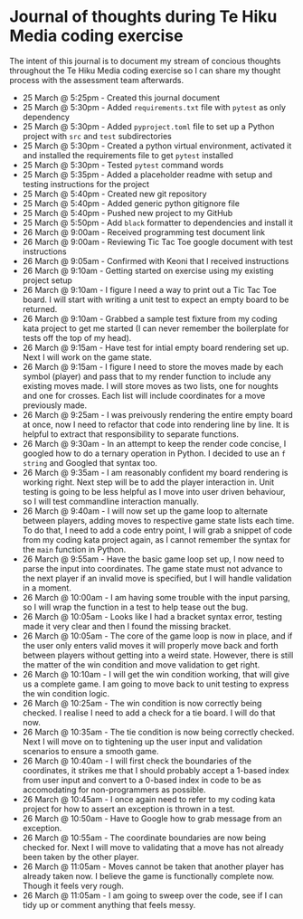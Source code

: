 # Journal of thoughts during Te Hiku Media coding exercise

The intent of this journal is to document my stream of concious thoughts throughout the Te Hiku Media coding exercise so I can share my thought process with the assessment team afterwards.

- 25 March @ 5:25pm - Created this journal document
- 25 March @ 5:30pm - Added `requirements.txt` file with `pytest` as only dependency
- 25 March @ 5:30pm - Added `pyproject.toml` file to set up a Python project with `src` and `test` subdirectories
- 25 March @ 5:30pm - Created a python virtual environment, activated it and installed the requirements file to get `pytest` installed
- 25 March @ 5:30pm - Tested `pytest` command words
- 25 March @ 5:35pm - Added a placeholder readme with setup and testing instructions for the project
- 25 March @ 5:40pm - Created new git repository
- 25 March @ 5:40pm - Added generic python gitignore file
- 25 March @ 5:40pm - Pushed new project to my GitHub
- 25 March @ 5:50pm - Add `black` formatter to dependencies and install it
- 26 March @ 9:00am - Received programming test document link
- 26 March @ 9:00am - Reviewing Tic Tac Toe google document with test instructions
- 26 March @ 9:05am - Confirmed with Keoni that I received instructions
- 26 March @ 9:10am - Getting started on exercise using my existing project setup
- 26 March @ 9:10am - I figure I need a way to print out a Tic Tac Toe board. I will start with writing a unit test to expect an empty board to be returned.
- 26 March @ 9:10am - Grabbed a sample test fixture from my coding kata project to get me started (I can never remember the boilerplate for tests off the top of my head).
- 26 March @ 9:15am - Have test for intial empty board rendering set up. Next I will work on the game state.
- 26 March @ 9:15am - I figure I need to store the moves made by each symbol (player) and pass that to my render function to include any existing moves made. I will store moves as two lists, one for noughts and one for crosses. Each list will include coordinates for a move previously made.
- 26 March @ 9:25am - I was preivously rendering the entire empty board at once, now I need to refactor that code into rendering line by line. It is helpful to extract that responsibility to separate functions.
- 26 March @ 9:30am - In an attempt to keep the render code concise, I googled how to do a ternary operation in Python. I decided to use an `f string` and Googled that syntax too.
- 26 March @ 9:35am - I am reasonably confident my board rendering is working right. Next step will be to add the player interaction in. Unit testing is going to be less helpful as I move into user driven behaviour, so I will test commandline interaction manually.
- 26 March @ 9:40am - I will now set up the game loop to alternate between players, adding moves to respective game state lists each time. To do that, I need to add a code entry point, I will grab a snippet of code from my coding kata project again, as I cannot remember the syntax for the `main` function in Python.
- 26 March @ 9:55am - Have the basic game loop set up, I now need to parse the input into coordinates. The game state must not advance to the next player if an invalid move is specified, but I will handle validation in a moment.
- 26 March @ 10:00am - I am having some trouble with the input parsing, so I will wrap the function in a test to help tease out the bug.
- 26 March @ 10:05am - Looks like I had a bracket syntax error, testing made it very clear and then I found the missing bracket.
- 26 March @ 10:05am - The core of the game loop is now in place, and if the user only enters valid moves it will properly move back and forth between players without getting into a weird state. However, there is still the matter of the win condition and move validation to get right.
- 26 March @ 10:10am - I will get the win condition working, that will give us a complete game. I am going to move back to unit testing to express the win condition logic.
- 26 March @ 10:25am - The win condition is now correctly being checked. I realise I need to add a check for a tie board. I will do that now.
- 26 March @ 10:35am - The tie condition is now being correctly checked. Next I will move on to tightening up the user input and validation scenarios to ensure a smooth game.
- 26 March @ 10:40am - I will first check the boundaries of the coordinates, it strikes me that I should probably accept a 1-based index from user input and convert to a 0-based index in code to be as accomodating for non-programmers as possible.
- 26 March @ 10:45am - I once again need to refer to my coding kata project for how to assert an exception is thrown in a test.
- 26 March @ 10:50am - Have to Google how to grab message from an exception.
- 26 March @ 10:55am - The coordinate boundaries are now being checked for. Next I will move to validating that a move has not already been taken by the other player.
- 26 March @ 11:05am - Moves cannot be taken that another player has already taken now. I believe the game is functionally complete now. Though it feels very rough.
- 26 March @ 11:05am - I am going to sweep over the code, see if I can tidy up or comment anything that feels messy.
